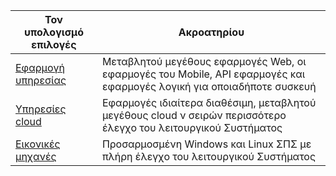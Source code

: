 
| Τον υπολογισμό επιλογές             | Ακροατηρίου   |
| --------------------------- | --------   |
| [Εφαρμογή υπηρεσίας][lnk_app]      | Μεταβλητού μεγέθους εφαρμογές Web, οι εφαρμογές του Mobile, API εφαρμογές και εφαρμογές λογική για οποιαδήποτε συσκευή |
| [Υπηρεσίες cloud][lnk_cloud] | Εφαρμογές ιδιαίτερα διαθέσιμη, μεταβλητού μεγέθους cloud ν σειρών περισσότερο έλεγχο του λειτουργικού Συστήματος |
| [Εικονικές μηχανές][lnk_vm]  | Προσαρμοσμένη Windows και Linux ΣΠΣ με πλήρη έλεγχο του λειτουργικού Συστήματος |

[lnk_app]: ../articles/app-service-web/app-service-web-overview.md
[lnk_vm]: ../articles/virtual-machines/virtual-machines-windows-about.md
[lnk_cloud]: ../articles/cloud-services/cloud-services-choose-me.md